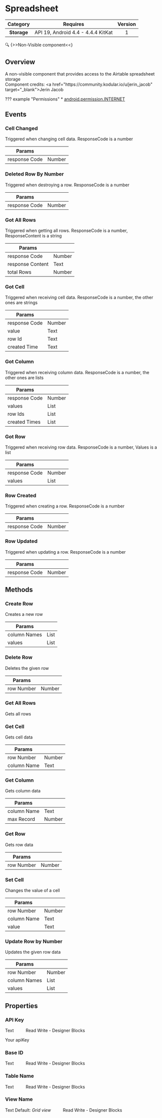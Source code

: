 # Spreadsheet

| Category | Requires | Version |
|:--------:|:-------:|:--------:|
|**Storage**|<span class="chip chip-any">API 19, Android 4.4 - 4.4.4 KitKat</span>|<span class="chip chip-number">1</span>|

:mag: {>>Non-Visible component<<}

## Overview

A non-visible component that provides access to the Airtable spreadsheet storage  
Component credits\: <a href\="https\://community.kodular.io/u/jerin_jacob" target\="_blank">Jerin Jacob</a>

??? example "Permissions"
    * [android.permission.INTERNET](https://developer.android.com/reference/android/Manifest.permission.html#INTERNET)

## Events

### Cell Changed

Triggered when changing cell data. ResponseCode is a number

<div class="block" ai2-block="event" not-rendered="true" value="%7B%22componentName%22:%20%22Spreadsheet%22,%20%22name%22:%20%22Cell%20Changed%22,%20%22param%22:%20%5B%22response%20Code%22%5D%7D"></div>

| Params | []() |
|--------|------|
|response Code|<span class="chip chip-number">Number</span>|

### Deleted Row By Number

Triggered when destroying a row. ResponseCode is a number

<div class="block" ai2-block="event" not-rendered="true" value="%7B%22componentName%22:%20%22Spreadsheet%22,%20%22name%22:%20%22Deleted%20Row%20By%20Number%22,%20%22param%22:%20%5B%22response%20Code%22%5D%7D"></div>

| Params | []() |
|--------|------|
|response Code|<span class="chip chip-number">Number</span>|

### Got All Rows

Triggered when getting all rows. ResponseCode is a number, ResponseContent is a string

<div class="block" ai2-block="event" not-rendered="true" value="%7B%22componentName%22:%20%22Spreadsheet%22,%20%22name%22:%20%22Got%20All%20Rows%22,%20%22param%22:%20%5B%22response%20Code%22,%20%22response%20Content%22,%20%22total%20Rows%22%5D%7D"></div>

| Params | []() |
|--------|------|
|response Code|<span class="chip chip-number">Number</span>|
|response Content|<span class="chip chip-text">Text</span>|
|total Rows|<span class="chip chip-number">Number</span>|

### Got Cell

Triggered when receiving cell data. ResponseCode is a number, the other ones are strings

<div class="block" ai2-block="event" not-rendered="true" value="%7B%22componentName%22:%20%22Spreadsheet%22,%20%22name%22:%20%22Got%20Cell%22,%20%22param%22:%20%5B%22response%20Code%22,%20%22value%22,%20%22row%20Id%22,%20%22created%20Time%22%5D%7D"></div>

| Params | []() |
|--------|------|
|response Code|<span class="chip chip-number">Number</span>|
|value|<span class="chip chip-text">Text</span>|
|row Id|<span class="chip chip-text">Text</span>|
|created Time|<span class="chip chip-text">Text</span>|

### Got Column

Triggered when receiving column data. ResponseCode is a number, the other ones are lists

<div class="block" ai2-block="event" not-rendered="true" value="%7B%22componentName%22:%20%22Spreadsheet%22,%20%22name%22:%20%22Got%20Column%22,%20%22param%22:%20%5B%22response%20Code%22,%20%22values%22,%20%22row%20Ids%22,%20%22created%20Times%22%5D%7D"></div>

| Params | []() |
|--------|------|
|response Code|<span class="chip chip-number">Number</span>|
|values|<span class="chip chip-list">List</span>|
|row Ids|<span class="chip chip-list">List</span>|
|created Times|<span class="chip chip-list">List</span>|

### Got Row

Triggered when receiving row data. ResponseCode is a number, Values is a list

<div class="block" ai2-block="event" not-rendered="true" value="%7B%22componentName%22:%20%22Spreadsheet%22,%20%22name%22:%20%22Got%20Row%22,%20%22param%22:%20%5B%22response%20Code%22,%20%22values%22%5D%7D"></div>

| Params | []() |
|--------|------|
|response Code|<span class="chip chip-number">Number</span>|
|values|<span class="chip chip-list">List</span>|

### Row Created

Triggered when creating a row. ResponseCode is a number

<div class="block" ai2-block="event" not-rendered="true" value="%7B%22componentName%22:%20%22Spreadsheet%22,%20%22name%22:%20%22Row%20Created%22,%20%22param%22:%20%5B%22response%20Code%22%5D%7D"></div>

| Params | []() |
|--------|------|
|response Code|<span class="chip chip-number">Number</span>|

### Row Updated

Triggered when updating a row. ResponseCode is a number

<div class="block" ai2-block="event" not-rendered="true" value="%7B%22componentName%22:%20%22Spreadsheet%22,%20%22name%22:%20%22Row%20Updated%22,%20%22param%22:%20%5B%22response%20Code%22%5D%7D"></div>

| Params | []() |
|--------|------|
|response Code|<span class="chip chip-number">Number</span>|

## Methods

### Create Row

Creates a new row

<div class="block" ai2-block="method" not-rendered="true" value="%7B%22componentName%22:%20%22Spreadsheet%22,%20%22name%22:%20%22Create%20Row%22,%20%22output%22:%20false,%20%22param%22:%20%5B%22column%20Names%22,%20%22values%22%5D%7D"></div>

| Params | []() |
|--------|------|
|column Names|<span class="chip chip-list">List</span>|
|values|<span class="chip chip-list">List</span>|

### Delete Row

Deletes the given row

<div class="block" ai2-block="method" not-rendered="true" value="%7B%22componentName%22:%20%22Spreadsheet%22,%20%22name%22:%20%22Delete%20Row%22,%20%22output%22:%20false,%20%22param%22:%20%5B%22row%20Number%22%5D%7D"></div>

| Params | []() |
|--------|------|
|row Number|<span class="chip chip-number">Number</span>|

### Get All Rows

Gets all rows

<div class="block" ai2-block="method" not-rendered="true" value="%7B%22componentName%22:%20%22Spreadsheet%22,%20%22name%22:%20%22Get%20All%20Rows%22,%20%22output%22:%20false,%20%22param%22:%20%5B%5D%7D"></div>

### Get Cell

Gets cell data

<div class="block" ai2-block="method" not-rendered="true" value="%7B%22componentName%22:%20%22Spreadsheet%22,%20%22name%22:%20%22Get%20Cell%22,%20%22output%22:%20false,%20%22param%22:%20%5B%22row%20Number%22,%20%22column%20Name%22%5D%7D"></div>

| Params | []() |
|--------|------|
|row Number|<span class="chip chip-number">Number</span>|
|column Name|<span class="chip chip-text">Text</span>|

### Get Column

Gets column data

<div class="block" ai2-block="method" not-rendered="true" value="%7B%22componentName%22:%20%22Spreadsheet%22,%20%22name%22:%20%22Get%20Column%22,%20%22output%22:%20false,%20%22param%22:%20%5B%22column%20Name%22,%20%22max%20Record%22%5D%7D"></div>

| Params | []() |
|--------|------|
|column Name|<span class="chip chip-text">Text</span>|
|max Record|<span class="chip chip-number">Number</span>|

### Get Row

Gets row data

<div class="block" ai2-block="method" not-rendered="true" value="%7B%22componentName%22:%20%22Spreadsheet%22,%20%22name%22:%20%22Get%20Row%22,%20%22output%22:%20false,%20%22param%22:%20%5B%22row%20Number%22%5D%7D"></div>

| Params | []() |
|--------|------|
|row Number|<span class="chip chip-number">Number</span>|

### Set Cell

Changes the value of a cell

<div class="block" ai2-block="method" not-rendered="true" value="%7B%22componentName%22:%20%22Spreadsheet%22,%20%22name%22:%20%22Set%20Cell%22,%20%22output%22:%20false,%20%22param%22:%20%5B%22row%20Number%22,%20%22column%20Name%22,%20%22value%22%5D%7D"></div>

| Params | []() |
|--------|------|
|row Number|<span class="chip chip-number">Number</span>|
|column Name|<span class="chip chip-text">Text</span>|
|value|<span class="chip chip-text">Text</span>|

### Update Row by Number

Updates the given row data

<div class="block" ai2-block="method" not-rendered="true" value="%7B%22componentName%22:%20%22Spreadsheet%22,%20%22name%22:%20%22Update%20Row%20by%20Number%22,%20%22output%22:%20false,%20%22param%22:%20%5B%22row%20Number%22,%20%22column%20Names%22,%20%22values%22%5D%7D"></div>

| Params | []() |
|--------|------|
|row Number|<span class="chip chip-number">Number</span>|
|column Names|<span class="chip chip-list">List</span>|
|values|<span class="chip chip-list">List</span>|

## Properties

### API Key

<span class="chip chip-text">Text</span><span style="user-select: none;">&nbsp;&nbsp;&nbsp;&nbsp;&nbsp;&nbsp;&nbsp;&nbsp;&nbsp;&nbsp;</span><span class="chip chip-rw">Read</span><span style="user-select: none;">&nbsp;</span><span class="chip chip-rw">Write</span><span style="user-select: none;">&nbsp;</span>-<span style="user-select: none;">&nbsp;</span><span class="chip chip-bd">Designer</span><span style="user-select: none;">&nbsp;</span><span class="chip chip-bd">Blocks</span><span style="user-select: none;">&nbsp;</span>

Your apiKey

<div class="block" ai2-block="property" not-rendered="true" value="%7B%22componentName%22:%20%22Spreadsheet%22,%20%22name%22:%20%22API%20Key%22,%20%22getter%22:%20true%7D"></div>
<div class="block" ai2-block="property" not-rendered="true" value="%7B%22componentName%22:%20%22Spreadsheet%22,%20%22name%22:%20%22API%20Key%22,%20%22getter%22:%20false%7D"></div>

### Base ID

<span class="chip chip-text">Text</span><span style="user-select: none;">&nbsp;&nbsp;&nbsp;&nbsp;&nbsp;&nbsp;&nbsp;&nbsp;&nbsp;&nbsp;</span><span class="chip chip-rw">Read</span><span style="user-select: none;">&nbsp;</span><span class="chip chip-rw">Write</span><span style="user-select: none;">&nbsp;</span>-<span style="user-select: none;">&nbsp;</span><span class="chip chip-bd">Designer</span><span style="user-select: none;">&nbsp;</span><span class="chip chip-bd">Blocks</span><span style="user-select: none;">&nbsp;</span>

<div class="block" ai2-block="property" not-rendered="true" value="%7B%22componentName%22:%20%22Spreadsheet%22,%20%22name%22:%20%22Base%20ID%22,%20%22getter%22:%20true%7D"></div>
<div class="block" ai2-block="property" not-rendered="true" value="%7B%22componentName%22:%20%22Spreadsheet%22,%20%22name%22:%20%22Base%20ID%22,%20%22getter%22:%20false%7D"></div>

### Table Name

<span class="chip chip-text">Text</span><span style="user-select: none;">&nbsp;&nbsp;&nbsp;&nbsp;&nbsp;&nbsp;&nbsp;&nbsp;&nbsp;&nbsp;</span><span class="chip chip-rw">Read</span><span style="user-select: none;">&nbsp;</span><span class="chip chip-rw">Write</span><span style="user-select: none;">&nbsp;</span>-<span style="user-select: none;">&nbsp;</span><span class="chip chip-bd">Designer</span><span style="user-select: none;">&nbsp;</span><span class="chip chip-bd">Blocks</span><span style="user-select: none;">&nbsp;</span>

<div class="block" ai2-block="property" not-rendered="true" value="%7B%22componentName%22:%20%22Spreadsheet%22,%20%22name%22:%20%22Table%20Name%22,%20%22getter%22:%20true%7D"></div>
<div class="block" ai2-block="property" not-rendered="true" value="%7B%22componentName%22:%20%22Spreadsheet%22,%20%22name%22:%20%22Table%20Name%22,%20%22getter%22:%20false%7D"></div>

### View Name

<span class="chip chip-text">Text</span><span style="user-select: none;">&nbsp;</span><span class="chip chip-text">Default: <i>Grid view</i></span><span style="user-select: none;">&nbsp;&nbsp;&nbsp;&nbsp;&nbsp;&nbsp;&nbsp;&nbsp;&nbsp;&nbsp;</span><span class="chip chip-rw">Read</span><span style="user-select: none;">&nbsp;</span><span class="chip chip-rw">Write</span><span style="user-select: none;">&nbsp;</span>-<span style="user-select: none;">&nbsp;</span><span class="chip chip-bd">Designer</span><span style="user-select: none;">&nbsp;</span><span class="chip chip-bd">Blocks</span><span style="user-select: none;">&nbsp;</span>

<div class="block" ai2-block="property" not-rendered="true" value="%7B%22componentName%22:%20%22Spreadsheet%22,%20%22name%22:%20%22View%20Name%22,%20%22getter%22:%20true%7D"></div>
<div class="block" ai2-block="property" not-rendered="true" value="%7B%22componentName%22:%20%22Spreadsheet%22,%20%22name%22:%20%22View%20Name%22,%20%22getter%22:%20false%7D"></div>
